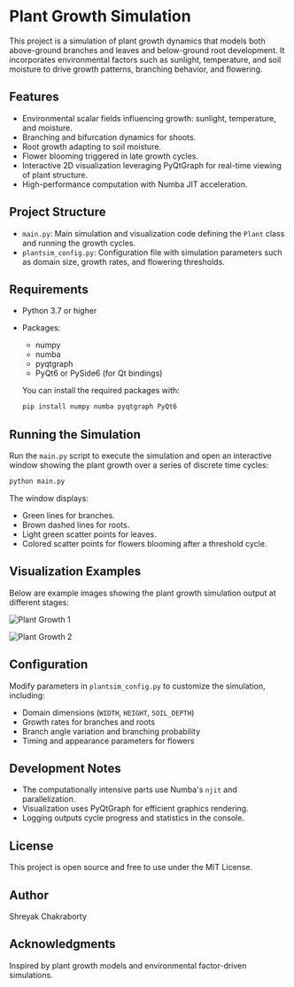 # Plant Growth Simulation

This project is a simulation of plant growth dynamics that models both above-ground branches and leaves and below-ground root development. It incorporates environmental factors such as sunlight, temperature, and soil moisture to drive growth patterns, branching behavior, and flowering.

## Features

- Environmental scalar fields influencing growth: sunlight, temperature, and moisture.
- Branching and bifurcation dynamics for shoots.
- Root growth adapting to soil moisture.
- Flower blooming triggered in late growth cycles.
- Interactive 2D visualization leveraging PyQtGraph for real-time viewing of plant structure.
- High-performance computation with Numba JIT acceleration.

## Project Structure

- `main.py`: Main simulation and visualization code defining the `Plant` class and running the growth cycles.
- `plantsim_config.py`: Configuration file with simulation parameters such as domain size, growth rates, and flowering thresholds.

## Requirements

- Python 3.7 or higher
- Packages:
  - numpy
  - numba
  - pyqtgraph
  - PyQt6 or PySide6 (for Qt bindings)

  You can install the required packages with:

  ```bash
  pip install numpy numba pyqtgraph PyQt6
  ```

## Running the Simulation

Run the `main.py` script to execute the simulation and open an interactive window showing the plant growth over a series of discrete time cycles:

```bash
python main.py
```

The window displays:

- Green lines for branches.
- Brown dashed lines for roots.
- Light green scatter points for leaves.
- Colored scatter points for flowers blooming after a threshold cycle.

## Visualization Examples

Below are example images showing the plant growth simulation output at different stages:

![Plant Growth 1](images/img1.png)

![Plant Growth 2](images/img2.png)

## Configuration

Modify parameters in `plantsim_config.py` to customize the simulation, including:

- Domain dimensions (`WIDTH`, `HEIGHT`, `SOIL_DEPTH`)
- Growth rates for branches and roots
- Branch angle variation and branching probability
- Timing and appearance parameters for flowers

## Development Notes

- The computationally intensive parts use Numba's `njit` and parallelization.
- Visualization uses PyQtGraph for efficient graphics rendering.
- Logging outputs cycle progress and statistics in the console.

## License

This project is open source and free to use under the MIT License.

## Author

Shreyak Chakraborty

## Acknowledgments

Inspired by plant growth models and environmental factor-driven simulations.
